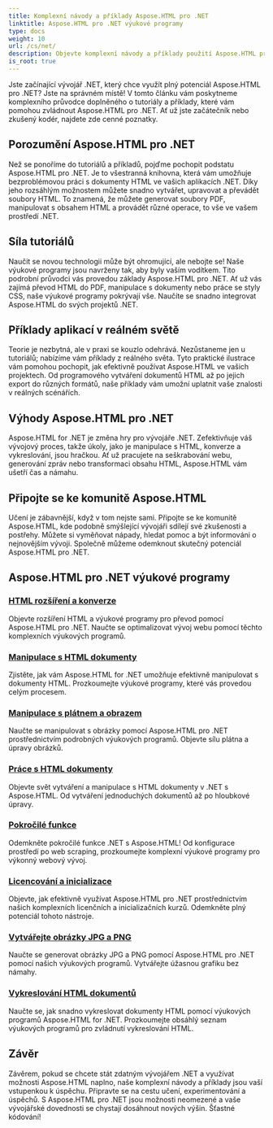 ```yaml
---
title: Komplexní návody a příklady Aspose.HTML pro .NET
linktitle: Aspose.HTML pro .NET výukové programy
type: docs
weight: 10
url: /cs/net/
description: Objevte komplexní návody a příklady použití Aspose.HTML pro .NET. Uvolněte sílu Aspose.HTML a vylepšete své vývojové dovednosti .NET.
is_root: true
---
```


Jste začínající vývojář .NET, který chce využít plný potenciál Aspose.HTML pro .NET? Jste na správném místě! V tomto článku vám poskytneme komplexního průvodce doplněného o tutoriály a příklady, které vám pomohou zvládnout Aspose.HTML pro .NET. Ať už jste začátečník nebo zkušený kodér, najdete zde cenné poznatky.

## Porozumění Aspose.HTML pro .NET

Než se ponoříme do tutoriálů a příkladů, pojďme pochopit podstatu Aspose.HTML pro .NET. Je to všestranná knihovna, která vám umožňuje bezproblémovou práci s dokumenty HTML ve vašich aplikacích .NET. Díky jeho rozsáhlým možnostem můžete snadno vytvářet, upravovat a převádět soubory HTML. To znamená, že můžete generovat soubory PDF, manipulovat s obsahem HTML a provádět různé operace, to vše ve vašem prostředí .NET.

## Síla tutoriálů

Naučit se novou technologii může být ohromující, ale nebojte se! Naše výukové programy jsou navrženy tak, aby byly vaším vodítkem. Tito podrobní průvodci vás provedou základy Aspose.HTML pro .NET. Ať už vás zajímá převod HTML do PDF, manipulace s dokumenty nebo práce se styly CSS, naše výukové programy pokrývají vše. Naučíte se snadno integrovat Aspose.HTML do svých projektů .NET.

## Příklady aplikací v reálném světě

Teorie je nezbytná, ale v praxi se kouzlo odehrává. Nezůstaneme jen u tutoriálů; nabízíme vám příklady z reálného světa. Tyto praktické ilustrace vám pomohou pochopit, jak efektivně používat Aspose.HTML ve vašich projektech. Od programového vytváření dokumentů HTML až po jejich export do různých formátů, naše příklady vám umožní uplatnit vaše znalosti v reálných scénářích.

## Výhody Aspose.HTML pro .NET

Aspose.HTML for .NET je změna hry pro vývojáře .NET. Zefektivňuje váš vývojový proces, takže úkoly, jako je manipulace s HTML, konverze a vykreslování, jsou hračkou. Ať už pracujete na seškrabování webu, generování zpráv nebo transformaci obsahu HTML, Aspose.HTML vám ušetří čas a námahu.

## Připojte se ke komunitě Aspose.HTML

Učení je zábavnější, když v tom nejste sami. Připojte se ke komunitě Aspose.HTML, kde podobně smýšlející vývojáři sdílejí své zkušenosti a postřehy. Můžete si vyměňovat nápady, hledat pomoc a být informováni o nejnovějším vývoji. Společně můžeme odemknout skutečný potenciál Aspose.HTML pro .NET.

## Aspose.HTML pro .NET výukové programy

### [HTML rozšíření a konverze](./html-extensions-and-conversions/)
Objevte rozšíření HTML a výukové programy pro převod pomocí Aspose.HTML pro .NET. Naučte se optimalizovat vývoj webu pomocí těchto komplexních výukových programů.
### [Manipulace s HTML dokumenty](./html-document-manipulation/)
Zjistěte, jak vám Aspose.HTML for .NET umožňuje efektivně manipulovat s dokumenty HTML. Prozkoumejte výukové programy, které vás provedou celým procesem.
### [Manipulace s plátnem a obrazem](./canvas-and-image-manipulation/)
Naučte se manipulovat s obrázky pomocí Aspose.HTML pro .NET prostřednictvím podrobných výukových programů. Objevte sílu plátna a úpravy obrázků.
### [Práce s HTML dokumenty](./working-with-html-documents/)
Objevte svět vytváření a manipulace s HTML dokumenty v .NET s Aspose.HTML. Od vytváření jednoduchých dokumentů až po hloubkové úpravy.
### [Pokročilé funkce](./advanced-features/)
Odemkněte pokročilé funkce .NET s Aspose.HTML! Od konfigurace prostředí po web scraping, prozkoumejte komplexní výukové programy pro výkonný webový vývoj.
### [Licencování a inicializace](./licensing-and-initialization/)
Objevte, jak efektivně využívat Aspose.HTML pro .NET prostřednictvím našich komplexních licenčních a inicializačních kurzů. Odemkněte plný potenciál tohoto nástroje.
### [Vytvářejte obrázky JPG a PNG](./generate-jpg-and-png-images/)
Naučte se generovat obrázky JPG a PNG pomocí Aspose.HTML pro .NET pomocí našich výukových programů. Vytvářejte úžasnou grafiku bez námahy.
### [Vykreslování HTML dokumentů](./rendering-html-documents/)
Naučte se, jak snadno vykreslovat dokumenty HTML pomocí výukových programů Aspose.HTML for .NET. Prozkoumejte obsáhlý seznam výukových programů pro zvládnutí vykreslování HTML.

## Závěr
Závěrem, pokud se chcete stát zdatným vývojářem .NET a využívat možnosti Aspose.HTML naplno, naše komplexní návody a příklady jsou vaší vstupenkou k úspěchu. Připravte se na cestu učení, experimentování a úspěchů. S Aspose.HTML pro .NET jsou možnosti neomezené a vaše vývojářské dovednosti se chystají dosáhnout nových výšin. Šťastné kódování!
